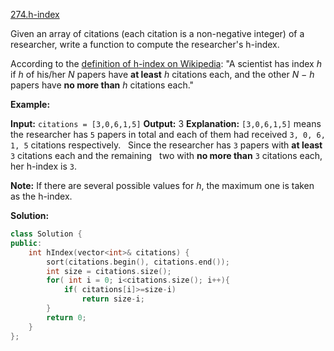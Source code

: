 [274.h-index](https://leetcode.com/problems/h-index/)  

Given an array of citations (each citation is a non-negative integer) of a researcher, write a function to compute the researcher's h-index.

According to the [definition of h-index on Wikipedia](https://en.wikipedia.org/wiki/H-index): "A scientist has index _h_ if _h_ of his/her _N_ papers have **at least** _h_ citations each, and the other _N − h_ papers have **no more than** _h_ citations each."

**Example:**

**Input:** `citations = [3,0,6,1,5]`
**Output:** 3 
**Explanation:** `[3,0,6,1,5]` means the researcher has `5` papers in total and each of them had 
             received `3, 0, 6, 1, 5` citations respectively. 
             Since the researcher has `3` papers with **at least** `3` citations each and the remaining 
             two with **no more than** `3` citations each, her h-index is `3`.

**Note:** If there are several possible values for _h_, the maximum one is taken as the h-index.  



**Solution:**  

```cpp
class Solution {
public:
    int hIndex(vector<int>& citations) {
        sort(citations.begin(), citations.end());
        int size = citations.size();
        for( int i = 0; i<citations.size(); i++){
            if( citations[i]>=size-i)
                return size-i;
        }
        return 0;
    }
};
```
      